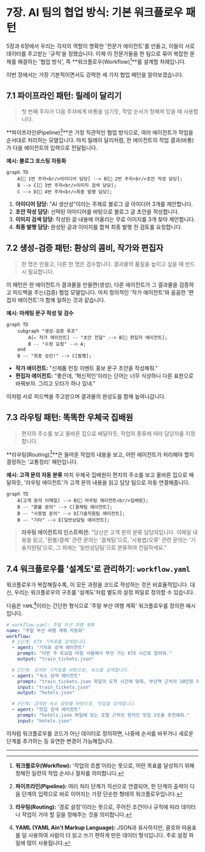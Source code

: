 # 7장. AI 팀의 협업 방식: 기본 워크플로우 패턴

5장과 6장에서 우리는 각자의 역할이 명확한 '전문가 에이전트'를 만들고, 이들이 서로 데이터를 주고받는 '규칙'을 정했습니다. 이제 이 전문가들을 한 팀으로 묶어 복잡한 문제를 해결하는 '협업 방식', 즉 **워크플로우(Workflow)[^1]**를 설계할 차례입니다.

이번 장에서는 가장 기본적이면서도 강력한 세 가지 협업 패턴을 알아보겠습니다.

## 7.1 파이프라인 패턴: 릴레이 달리기
> 첫 번째 주자가 다음 주자에게 바통을 넘기듯, 작업 순서가 정해져 있을 때 사용합니다.

**파이프라인(Pipeline)[^2]**은 가장 직관적인 협업 방식으로, 여러 에이전트가 작업을 순서대로 처리하는 모델입니다. 마치 릴레이 달리처럼, 한 에이전트의 작업 결과(바통)가 다음 에이전트의 입력으로 전달됩니다.

**예시: 블로그 포스팅 자동화**
```mermaid
graph TD
    A[🏃 1번 주자<br/>아이디어 담당] --> B[🏃 2번 주자<br/>초안 작성 담당];
    B --> C[🏃 3번 주자<br/>이미지 검색 담당];
    C --> D[🏁 4번 주자<br/>최종 발행 담당];
```
1.  **아이디어 담당:** "AI 생산성"이라는 주제로 블로그 글 아이디어 3개를 제안합니다.
2.  **초안 작성 담당:** 선택된 아이디어를 바탕으로 블로그 글 초안을 작성합니다.
3.  **이미지 검색 담당:** 작성된 글 내용에 어울리는 무료 이미지를 3개 찾아 제안합니다.
4.  **최종 발행 담당:** 완성된 글과 이미지를 합쳐 최종 발행 전 검토를 요청합니다.

## 7.2 생성-검증 패턴: 환상의 콤비, 작가와 편집자
> 한 명은 만들고, 다른 한 명은 검수합니다. 결과물의 품질을 높이고 싶을 때 반드시 필요합니다.

이 패턴은 한 에이전트가 결과물을 만들면(생성), 다른 에이전트가 그 결과물을 검증하고 피드백을 주는(검증) 협업 모델입니다. 마치 창의적인 '작가 에이전트'와 꼼꼼한 '편집자 에이전트'가 함께 일하는 것과 같습니다.

**예시: 마케팅 문구 작성 및 검수**
```mermaid
graph TD
    subgraph "생성-검증 루프"
        A[✍️ 작가 에이전트] -- "초안 전달" --> B[🧐 편집자 에이전트];
        B -- "수정 요청" --> A;
    end
    B -- "최종 승인!" --> C[발행];
```
- **작가 에이전트:** "신제품 런칭 이벤트 홍보 문구 초안을 작성해줘."
- **편집자 에이전트:** "좋은데, '혁신적인'이라는 단어는 너무 식상하니 다른 표현으로 바꿔보자. 그리고 오타가 하나 있네."

이처럼 서로 피드백을 주고받으며 결과물의 완성도를 함께 높여나갑니다.

## 7.3 라우팅 패턴: 똑똑한 우체국 집배원
> 편지의 주소를 보고 올바른 집으로 배달하듯, 작업의 종류에 따라 담당자를 지정합니다.

**라우팅(Routing)[^3]**은 들어온 작업의 내용을 보고, 어떤 에이전트가 처리해야 할지 결정하는 '교통정리' 패턴입니다.

**예시: 고객 문의 자동 분류**
마치 우체국 집배원이 편지의 주소를 보고 올바른 집으로 배달하듯, '라우팅 에이전트'가 고객 문의 내용을 읽고 담당 팀으로 자동 연결해줍니다.

```mermaid
graph TD
    A[고객 문의 이메일] --> B{📧 라우팅 에이전트<br/>집배원};
    B -- "환불 문의" --> C[결제팀 에이전트];
    B -- "사용법 문의" --> D[기술지원팀 에이전트];
    B -- "기타" --> E[일반상담팀 에이전트];
```
> **라우팅 에이전트의 인스트럭션:** "당신은 고객 문의 분류 담당자입니다. 이메일 내용을 읽고, '환불/결제' 관련 문의는 '결제팀'으로, '사용법/오류' 관련 문의는 '기술지원팀'으로, 그 외에는 '일반상담팀'으로 분류하여 전달하세요."

## 7.4 워크플로우를 '설계도'로 관리하기: `workflow.yaml`

워크플로우가 복잡해질수록, 이 모든 과정을 코드로 작성하는 것은 비효율적입니다. 대신, 우리는 워크플로우의 구조를 '설계도'처럼 별도의 설정 파일로 정의할 수 있습니다.

다음은 `YAML`[^4]이라는 간단한 형식으로 '주말 부산 여행 계획' 워크플로우를 정의한 예시입니다.

```yaml
# workflow.yaml: 주말 부산 여행 계획
name: "주말 부산 여행 계획 자동화"
workflow:
  # 1단계: KTX 기차표를 검색합니다.
  - agent: "기차표 검색 에이전트"
    prompt: "이번 주 토요일 아침 서울에서 부산 가는 KTX 시간표 알려줘."
    output: "train_tickets.json"

  # 2단계: 검색된 기차표를 바탕으로, 숙소를 검색합니다.
  - agent: "숙소 검색 에이전트"
    prompt: "train_tickets.json 파일의 도착 시간에 맞춰, 부산역 근처의 10만원 이하 호텔을 찾아줘."
    input: "train_tickets.json"
    output: "hotels.json"

  # 3단계: 검색된 숙소 정보를 바탕으로, 맛집을 검색합니다.
  - agent: "맛집 검색 에이전트"
    prompt: "hotels.json 파일에 있는 호텔 근처의 현지인 맛집 3곳을 추천해줘."
    input: "hotels.json"
```
이처럼 워크플로우를 코드가 아닌 데이터로 정의하면, 나중에 순서를 바꾸거나 새로운 단계를 추가하는 등 유연한 변경이 가능해집니다.

---
[^1]: **워크플로우(Workflow):** '작업의 흐름'이라는 뜻으로, 어떤 목표를 달성하기 위해 정해진 일련의 작업 순서나 절차를 의미합니다.
[^2]: **파이프라인(Pipeline):** 여러 처리 단계가 직선으로 연결되어, 한 단계의 출력이 다음 단계의 입력으로 바로 이어지는 가장 단순한 형태의 워크플로우입니다.
[^3]: **라우팅(Routing):** '경로 설정'이라는 뜻으로, 주어진 조건이나 규칙에 따라 데이터나 작업이 가야 할 길을 정해주는 것을 의미합니다.
[^4]: **YAML (YAML Ain't Markup Language):** JSON과 유사하지만, 괄호와 따옴표를 덜 사용하여 사람이 더 읽고 쓰기 편하게 만든 데이터 형식입니다. 주로 설정 파일에 많이 사용됩니다.

